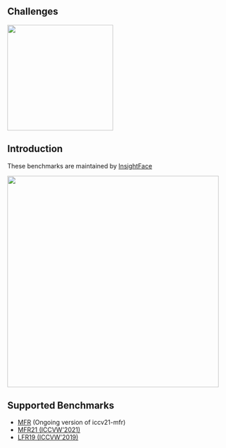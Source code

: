 ## Challenges


<div align="left">
  <img src="https://insightface.ai/assets/img/custom/logo3.jpg" width="240"/>
</div>


## Introduction

These benchmarks are maintained by [InsightFace](https://insightface.ai)


<div align="left">
  <img src="https://insightface.ai/assets/img/custom/thumb_ifrt.png" width="480"/>
</div>



## Supported Benchmarks
- [MFR](ifrt) (Ongoing version of iccv21-mfr)
- [MFR21 (ICCVW'2021)](iccv21-mfr)
- [LFR19 (ICCVW'2019)](iccv19-lfr)






